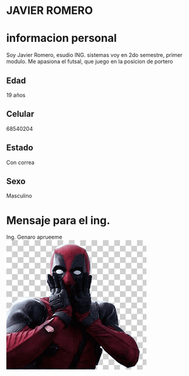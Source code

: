# JAVIER ROMERO
# informacion personal
Soy Javier Romero, esudio ING. sistemas voy en 2do semestre, primer modulo. Me apasiona el futsal, que juego en la posicion de portero
## Edad
19 años
## Celular 
68540204
## Estado
Con correa
## Sexo
Masculino
# Mensaje para el ing.
Ing. Genaro aprueeme
![foto](imagenes/deadpoolteama.png) 

